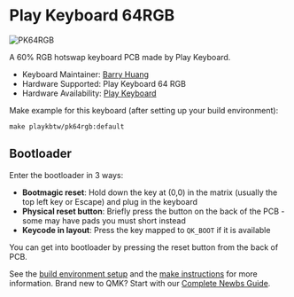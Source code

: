 # Play Keyboard 64RGB

![PK64RGB](https://cdn.store-assets.com/s/409567/i/25281841.png)

A 60% RGB hotswap keyboard PCB made by Play Keyboard.

* Keyboard Maintainer: [Barry Huang](https://github.com/yj7272098)
* Hardware Supported: Play Keyboard 64 RGB
* Hardware Availability: [Play Keyboard](http://play-keyboard.store/)

Make example for this keyboard (after setting up your build environment):

    make playkbtw/pk64rgb:default

## Bootloader

Enter the bootloader in 3 ways:

* **Bootmagic reset**: Hold down the key at (0,0) in the matrix (usually the top left key or Escape) and plug in the keyboard
* **Physical reset button**: Briefly press the button on the back of the PCB - some may have pads you must short instead
* **Keycode in layout**: Press the key mapped to `QK_BOOT` if it is available

You can get into bootloader by pressing the reset button from the back of PCB.

See the [build environment setup](https://docs.qmk.fm/#/getting_started_build_tools) and the [make instructions](https://docs.qmk.fm/#/getting_started_make_guide) for more information. Brand new to QMK? Start with our [Complete Newbs Guide](https://docs.qmk.fm/#/newbs).